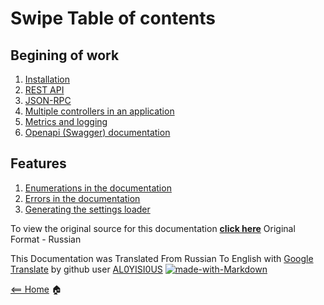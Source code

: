 # Swipe Table of contents

## Begining of work

1. [Installation](installation.md)
2. [REST API](rest-api.md)
3. [JSON-RPC](json-rpc.md)
4. [Multiple controllers in an application](multiple-conrtrollers.md)
5. [Metrics and logging](metrics-logging.md)
6. [Openapi (Swagger) documentation](openapi.md)

## Features

1. [Enumerations in the documentation](ennumerations.md)
2. [Errors in the documentation](errors.md)
3. [Generating the settings loader](generating-settings-loader.md)


To view the original source for this documentation [**click here**](https://swipeio.dev/docs/installation) Original Format - Russian

This Documentation was Translated From Russian To English with [Google Translate](https://translate.google.com/) by github user [AL0YISI0US](https://github.com/AL0YSI0US) [![made-with-Markdown](https://img.shields.io/badge/Made%20with-Markdown-1f425f.svg)](http://commonmark.org)


[<== Home](README.md) 🏠
